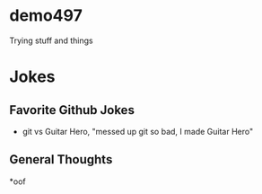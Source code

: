 # demo497
Trying stuff and things

# Jokes

## Favorite Github Jokes

* git vs Guitar Hero, "messed up git so bad, I made Guitar Hero"

## General Thoughts

*oof
